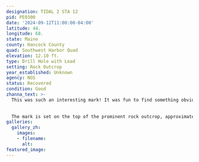 ```yaml
---
designation: TIDAL 2 STA 12
pid: PE0300
date: '2024-09-12T11:00:00-04:00'
latitude: 44.
longitude: 68.
state: Maine
county: Hancock County
quad: Southwest Harbor Quad
elevation: 12.10 ft.
type: Drill Hole with Lead
setting: Rock Outcrop
year_established: Unknown
agency: NGS
status: Recovered
condition: Good
zhanna_text: >-
  This was such an interesting mark! It was fun to find something obviously old (and to actually know what it was) and to find one that surveyor JRO didn't find. I will admit, it took me a few minutes. Given the description, it wasn't exactly clear what I was searching for or what it would look like. But the only likely location was the large ledge southeast of TIDAL 6, where JRO suspected that TIDAL 2 would be set. He was correct about that. There is so much gray and white lichen on this outcrop that the white-oxidized lead slug blends in and hides quite easily. It took me two passes over the outcrop to notice it, and even then, I wasn't sure until I got down close to the mark and noticed the "X" cut in the center and the punch mark that I was sure I'd found a survey mark.
  
  
  The mark is set on the top of the prominent rock outcrop, approximately 15 feet southeast of TIDAL 6. It is, as described, lead poured into a drill hole, with a punch mark and an "X" cut into the middle of it.
galleries:
  gallery_zh:
    images:
    - filename: 
      alt:  
featured_image:       
---
```


